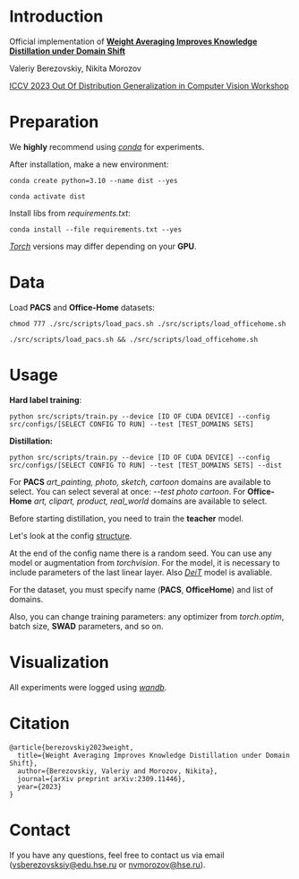 # Introduction
Official implementation of **[Weight Averaging Improves Knowledge Distillation under Domain Shift](https://arxiv.org/abs/2309.11446)**

Valeriy Berezovskiy, Nikita Morozov

[ICCV 2023 Out Of Distribution Generalization in Computer Vision Workshop](https://www.ood-cv.org/)

# Preparation

We **highly** recommend using [_conda_](https://www.anaconda.com/download) for experiments.

After installation, make a new environment:

```conda create python=3.10 --name dist --yes```

```conda activate dist```

Install libs from _requirements.txt_:

```conda install --file requirements.txt --yes```

[_Torch_](<https://pytorch.org/get-started/locally/>) versions may differ depending on your **GPU**.

# Data

Load **PACS** and **Office-Home** datasets:

```chmod 777 ./src/scripts/load_pacs.sh ./src/scripts/load_officehome.sh```

```./src/scripts/load_pacs.sh && ./src/scripts/load_officehome.sh```

# Usage

**Hard label training**:

```python src/scripts/train.py --device [ID OF CUDA DEVICE] --config src/configs/[SELECT CONFIG TO RUN] --test [TEST_DOMAINS SETS]```

**Distillation:**

```python src/scripts/train.py --device [ID OF CUDA DEVICE] --config src/configs/[SELECT CONFIG TO RUN] --test [TEST_DOMAINS SETS] --dist```

For **PACS** _art_painting, photo, sketch, cartoon_ domains are available to select. You can select several at once: _--test photo cartoon_. For **Office-Home** _art, clipart, product, real_world_ domains are available to select. 

Before starting distillation, you need to train the **teacher** model.

Let's look at the config [structure](https://github.com/vorobeevich/distillation-in-dg/blob/main/src/configs/pacs/swad/student_baseline_1.yaml).

At the end of the config name there is a random seed. You can use any model or augmentation from _torchvision_. For the model, it is necessary to include parameters of the last linear layer. Also [_DeiT_](https://huggingface.co/docs/transformers/model_doc/deit) model is avaliable.

For the dataset, you must specify name (**PACS**, **OfficeHome**) and list of domains.

Also, you can change training parameters: any optimizer from _torch.optim_, batch size, **SWAD** parameters, and so on.

# Visualization

All experiments were logged using [_wandb_](<https://wandb.ai/gegelyanec/dist-gen?workspace=user-gegelyanec>).

# Citation

```
@article{berezovskiy2023weight,
  title={Weight Averaging Improves Knowledge Distillation under Domain Shift},
  author={Berezovskiy, Valeriy and Morozov, Nikita},
  journal={arXiv preprint arXiv:2309.11446},
  year={2023}
}
```

# Contact

If you have any questions, feel free to contact us via email (vsberezovsksiy@edu.hse.ru or nvmorozov@hse.ru).
